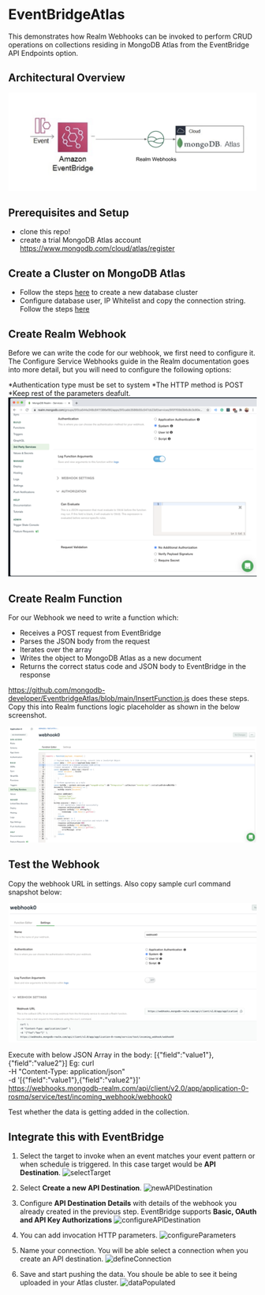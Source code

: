# EventBridgeAtlas

This demonstrates how Realm Webhooks can be invoked to perform CRUD operations on collections residing in MongoDB Atlas from the EventBridge API Endpoints option. 

## Architectural Overview
![Architecture](/images/Architecture1.png)


## Prerequisites and Setup
- clone this repo!
- create a trial MongoDB Atlas account https://www.mongodb.com/cloud/atlas/register

## Create a Cluster on MongoDB Atlas
* Follow the steps [here](https://docs.atlas.mongodb.com/tutorial/create-new-cluster) to create a new database cluster
* Configure database user, IP Whitelist and copy the connection string. Follow the steps [here](https://docs.atlas.mongodb.com/driver-connection)

## Create Realm Webhook
Before we can write the code for our webhook, we first need to configure it. The Configure Service Webhooks guide in the Realm documentation goes into more detail, but you will need to configure the following options:

*Authentication type must be set to system
*The HTTP method is POST
*Keep rest of the parameters deafult.
![ConfigureWebhook](/images/RealmWebhook.png)

## Create Realm Function
For our Webhook we need to write a function which:

* Receives a POST request from EventBridge
* Parses the JSON body from the request
* Iterates over the array
* Writes the object to MongoDB Atlas as a new document
* Returns the correct status code and JSON body to EventBridge in the response

https://github.com/mongodb-developer/EventbridgeAtlas/blob/main/InsertFunction.js does these steps. Copy this into Realm functions logic placeholder as shown in the below screenshot. 

![CreateFunction](/images/RealmFunction.png)

## Test the Webhook

Copy the webhook URL in settings. Also copy sample curl command snapshot below:

![WebhookURL](/images/WebhookURL.png)

Execute with below JSON Array in the body:
[{"field":"value1"},{"field":"value2"}]
Eg: 
curl \
-H "Content-Type: application/json" \
-d '[{"field":"value1"},{"field":"value2"}]' \
https://webhooks.mongodb-realm.com/api/client/v2.0/app/application-0-rosmq/service/test/incoming_webhook/webhook0

Test whether the data is getting added in the collection. 


## Integrate this with EventBridge

1. Select the target to invoke when an event matches your event pattern or when schedule is triggered. In this case target would be **API Destination**. 
![selectTarget](/images/eventbridge1)

2. Select **Create a new API Destination**. 
![newAPIDestination](/images/eventbridge2)

3. Configure **API Destination Details** with details of the webhook you already created in the previous step. EventBridge supports **Basic, OAuth and API Key Authorizations**
![configureAPIDestination](/images/eventbridge3)

4. You can add invocation HTTP parameters. 
![configureParameters](/images/eventbridge4)

5. Name your connection. You will be able select a connection when you create an API destination.
![defineConnection](/images/eventbridge5) 

5. Save and start pushing the data. You shoule be able to see it being uploaded in your Atlas cluster. 
![dataPopulated](/images/eventbridge6)



